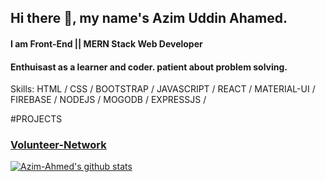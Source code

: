 ## Hi there 👋, my name's Azim Uddin Ahamed.
#### I am Front-End || MERN Stack Web Developer


#### Enthuisast as a learner and coder. patient about problem solving.

Skills:  HTML / CSS / BOOTSTRAP / JAVASCRIPT / REACT / MATERIAL-UI / FIREBASE / NODEJS / MOGODB / EXPRESSJS /

#PROJECTS
### [Volunteer-Network](https://volunteer-network-portal.web.app/)


[![Azim-Ahmed's github stats](https://github-readme-stats.vercel.app/api?username=Azim-Ahmed)](https://github.com/Azim-Ahmed/github-readme-stats)
